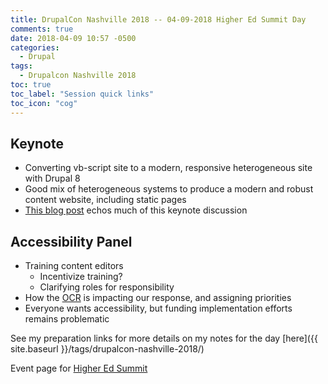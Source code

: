 ```yaml
---
title: DrupalCon Nashville 2018 -- 04-09-2018 Higher Ed Summit Day
comments: true
date: 2018-04-09 10:57 -0500
categories:
  - Drupal
tags:
  - Drupalcon Nashville 2018
toc: true
toc_label: "Session quick links"
toc_icon: "cog"
---
```


## Keynote

* Converting vb-script site to a modern, responsive heterogeneous site with Drupal 8
* Good mix of heterogeneous systems to produce a modern and robust content website, including static pages
* [This blog post](https://evolvingweb.ca/blog/profiling-and-optimizing-drupal-migrations-blackfire) echos much of this keynote discussion


## Accessibility Panel

* Training content editors
    * Incentivize training?
    * Clarifying roles for responsibility
* How the [OCR](https://www.hhs.gov/ocr/index.html) is impacting our response, and assigning priorities
* Everyone wants accessibility, but funding implementation efforts remains problematic

See my preparation links for more details on my notes for the day [here]({{ site.baseurl }}/tags/drupalcon-nashville-2018/)

Event page for [Higher Ed Summit](https://events.drupal.org/nashville2018/higher-ed-summit)
